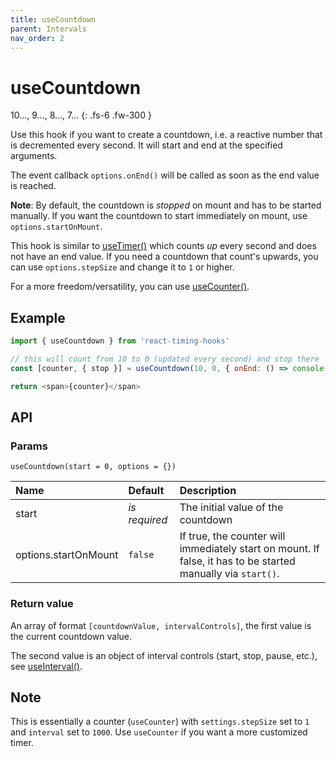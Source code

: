 ```yaml
---
title: useCountdown
parent: Intervals
nav_order: 2
---
```


# useCountdown

10…, 9…, 8…, 7…
{: .fs-6 .fw-300 }

Use this hook if you want to create a countdown, i.e. a reactive number that is decremented every second.
It will start and end at the specified arguments.

The event callback `options.onEnd()` will be called as soon as the end value is reached.

**Note**: By default, the countdown is _stopped_ on mount and has to be started manually. 
If you want the countdown to start immediately on mount, use `options.startOnMount`.

This hook is similar to [useTimer()](/react-timing-hooks/intervals-api/useTimer.html) which counts _up_ every second and does not have an end value.
If you need a countdown that count's upwards, you can use `options.stepSize` and change it to `1` or higher.

For a more freedom/versatility, you can use [useCounter()](/react-timing-hooks/intervals-api/useCounter.html).

## Example

```javascript
import { useCountdown } from 'react-timing-hooks'

// this will count from 10 to 0 (updated every second) and stop there
const [counter, { stop }] = useCountdown(10, 0, { onEnd: () => console.log('BOOM!')})

return <span>{counter}</span>
```

## API

### Params

`useCountdown(start = 0, options = {})`

| Name                 | Default       | Description                                                                                                  |
|:---------------------|:--------------|:-------------------------------------------------------------------------------------------------------------|
| start                | _is required_ | The initial value of the countdown                                                                           |
| options.startOnMount | `false`       | If true, the counter will immediately start on mount. If false, it has to be started manually via `start()`. |



### Return value

An array of format `[countdownValue, intervalControls]`, the first value is the current countdown value.

The second value is an object of interval controls (start, stop, pause, etc.), see [useInterval()](/react-timing-hooks/intervals-api/useInterval.html#return-value).

## Note

This is essentially a counter (`useCounter`) with `settings.stepSize` set to `1` and `interval` set to `1000`.
Use `useCounter` if you want a more customized timer.
